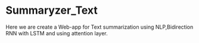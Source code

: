 # Summaryzer_Text
Here we are create a Web-app for Text summarization using NLP,Bidirection RNN with LSTM and using attention layer.
